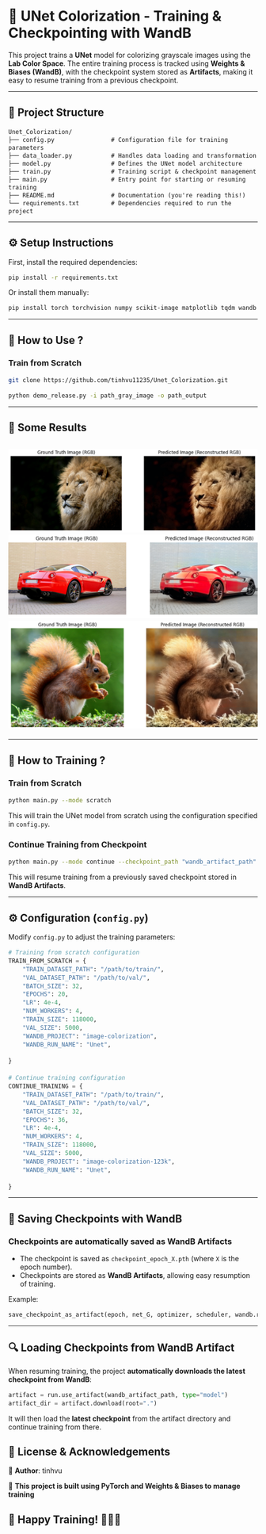# 🎨 UNet Colorization - Training & Checkpointing with WandB
This project trains a **UNet** model for colorizing grayscale images using the **Lab Color Space**. The entire training process is tracked using **Weights & Biases (WandB)**, with the checkpoint system stored as **Artifacts**, making it easy to resume training from a previous checkpoint.

---

## 📌 **Project Structure**
```
Unet_Colorization/
├── config.py                # Configuration file for training parameters
├── data_loader.py           # Handles data loading and transformation
├── model.py                 # Defines the UNet model architecture
├── train.py                 # Training script & checkpoint management
├── main.py                  # Entry point for starting or resuming training
├── README.md                # Documentation (you're reading this!)
└── requirements.txt         # Dependencies required to run the project
```

---

## ⚙️ **Setup Instructions**
First, install the required dependencies:
```bash
pip install -r requirements.txt
```
Or install them manually:
```bash
pip install torch torchvision numpy scikit-image matplotlib tqdm wandb gdown
```
---

## 🚀 **How to Use ?**
### **Train from Scratch**
```bash
git clone https://github.com/tinhvu11235/Unet_Colorization.git
```
```bash
python demo_release.py -i path_gray_image -o path_output
```
---
## 🚀 **Some Results**

![alt text](image.png)
![alt text](image-3.png)
![alt text](image-2.png)
---
---

## 🚀 **How to Training ?**
### **Train from Scratch**
```bash
python main.py --mode scratch
```
This will train the UNet model from scratch using the configuration specified in `config.py`.

### **Continue Training from Checkpoint**
```bash
python main.py --mode continue --checkpoint_path "wandb_artifact_path"
```
This will resume training from a previously saved checkpoint stored in **WandB Artifacts**.

---

## ⚙️ **Configuration (`config.py`)**
Modify `config.py` to adjust the training parameters:
```python
# Training from scratch configuration
TRAIN_FROM_SCRATCH = {
    "TRAIN_DATASET_PATH": "/path/to/train/",
    "VAL_DATASET_PATH": "/path/to/val/",
    "BATCH_SIZE": 32,
    "EPOCHS": 20,
    "LR": 4e-4,
    "NUM_WORKERS": 4,
    "TRAIN_SIZE": 118000,
    "VAL_SIZE": 5000,
    "WANDB_PROJECT": "image-colorization",
    "WANDB_RUN_NAME": "Unet",

}

# Continue training configuration
CONTINUE_TRAINING = {
    "TRAIN_DATASET_PATH": "/path/to/train/",
    "VAL_DATASET_PATH": "/path/to/val/",
    "BATCH_SIZE": 32,
    "EPOCHS": 36,
    "LR": 4e-4,
    "NUM_WORKERS": 4,
    "TRAIN_SIZE": 118000,
    "VAL_SIZE": 5000,
    "WANDB_PROJECT": "image-colorization-123k",
    "WANDB_RUN_NAME": "Unet",

}
```

---

## 🔄 **Saving Checkpoints with WandB**
### **Checkpoints are automatically saved as WandB Artifacts**
- The checkpoint is saved as `checkpoint_epoch_X.pth` (where `X` is the epoch number).
- Checkpoints are stored as **WandB Artifacts**, allowing easy resumption of training.

Example:
```python
save_checkpoint_as_artifact(epoch, net_G, optimizer, scheduler, wandb.run.id, "checkpoint_epoch")
```

---

## 🔍 **Loading Checkpoints from WandB Artifact**
When resuming training, the project **automatically downloads the latest checkpoint from WandB**:
```python
artifact = run.use_artifact(wandb_artifact_path, type="model")
artifact_dir = artifact.download(root=".")
```
It will then load the **latest checkpoint** from the artifact directory and continue training from there.



## 📜 **License & Acknowledgements**
📌 **Author**: tinhvu 

📌 **This project is built using PyTorch and Weights & Biases to manage training**


## 🌟 **Happy Training!** 🚀🚀🚀

